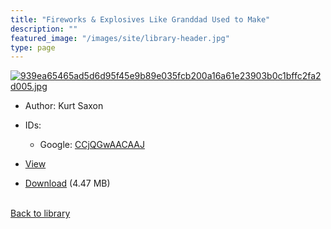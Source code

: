 ```yaml
---
title: "Fireworks & Explosives Like Granddad Used to Make"
description: ""
featured_image: "/images/site/library-header.jpg"
type: page
---
```


<a href="https://drive.google.com/uc?export=view&id=1GbcTSbCmg5R99HdOdfZyxLRrk0xvobjd" target="_blank">![939ea65465ad5d6d95f45e9b89e035fcb200a16a61e23903b0c1bffc2fa2d005.jpg](/images/library/939ea65465ad5d6d95f45e9b89e035fcb200a16a61e23903b0c1bffc2fa2d005.jpg)</a>
* Author: Kurt Saxon
* IDs:
  * Google: <a href="https://books.google.com/books?id=CCjQGwAACAAJ" target="_blank">CCjQGwAACAAJ</a>
* <a href="https://drive.google.com/uc?export=view&id=1GbcTSbCmg5R99HdOdfZyxLRrk0xvobjd" target="_blank">View</a>

* [Download](https://drive.google.com/uc?export=download&id=1GbcTSbCmg5R99HdOdfZyxLRrk0xvobjd) (4.47 MB)

<br />[Back to library](/library/)
